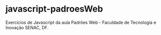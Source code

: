 # javascript-padroesWeb
Exercícios de Javascript da aula Padrões Web - Faculdade de Tecnologia e Inovação SENAC, DF.
